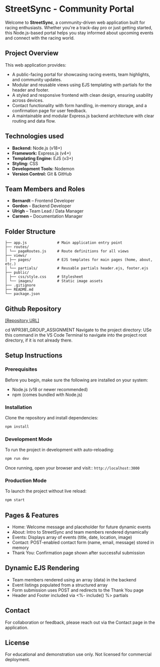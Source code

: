 # StreetSync - Community Portal

Welcome to **StreetSync**, a community-driven web application built for racing enthusiasts. Whether you're a track-day pro or just getting started, this Node.js-based portal helps you stay informed about upcoming events and connect with the racing world.

## Project Overview

This web application provides:
- A public-facing portal for showcasing racing events, team highlights, and community updates.
- Modular and reusable views using EJS templating with partials for the header and footer.
- A styled and responsive frontend with clean design, ensuring usability across devices.
- Contact functionality with form handling, in-memory storage, and a confirmation page for user feedback.
- A maintainable and modular Express.js backend architecture with clear routing and data flow.

## Technologies used

- **Backend:** Node.js (v18+)
- **Framework:** Express.js (v4+)
- **Templating Engine:** EJS (v3+)
- **Styling:** CSS 
- **Development Tools:** Nodemon
- **Version Control:** Git & GitHub

## Team Members and Roles

- **Bernardt** – Frontend Developer  
- **Gordon** – Backend Developer  
- **Ulrigh** – Team Lead / Data Manager  
- **Carmen** – Documentation Manager  


## Folder Structure
```
├── app.js              # Main application entry point
├── routes/
│ └── pageRoutes.js     # Route definitions for all views
├── views/
│ ├── pages/            # EJS templates for main pages (home, about, etc.)
│ └── partials/         # Reusable partials header.ejs, footer.ejs
├── public/
│ ├── css/style.css     # Stylesheet
│ └── images/           # Static image assets
├── .gitignore
├── README.md
└── package.json
```
## Github Repository

[\[Repository URL\]](https://github.com/Phasma12-wq/WPR381_Group_Assignment)

cd WPR381_GROUP_ASSIGNMENT 
Navigate to the project directory: USe this command in the VS Code Terminal to navigate into the project root directory, if it is not already there.

## Setup Instructions

### Prerequisites

Before you begin, make sure the following are installed on your system:
- Node.js (v18 or newer recommended)
- npm (comes bundled with Node.js)

### Installation

Clone the repository and install dependencies:

```bash
npm install
```

### Development Mode

To run the project in development with auto-reloading:

```bash
npm run dev
```

Once running, open your browser and visit:: `http://localhost:3000`

### Production Mode

To launch the project without live reload:

```bash
npm start
```

## Pages & Features
- Home:	    Welcome message and placeholder for future dynamic events
- About:	    Intro to StreetSync and team members rendered dynamically
- Events:	    Displays array of events (title, date, location, image)
- Contact:	POST-enabled contact form (name, email, message) stored in memory
- Thank You:	Confirmation page shown after successful submission

## Dynamic EJS Rendering
- Team members rendered using an array (data) in the backend
- Event listings populated from a structured array
- Form submission uses POST and redirects to the Thank You page
- Header and Footer included via <%- include() %> partials

## Contact

For collaboration or feedback, please reach out via the Contact page in the application.

## License

For educational and demonstration use only. Not licensed for commercial deployment.


